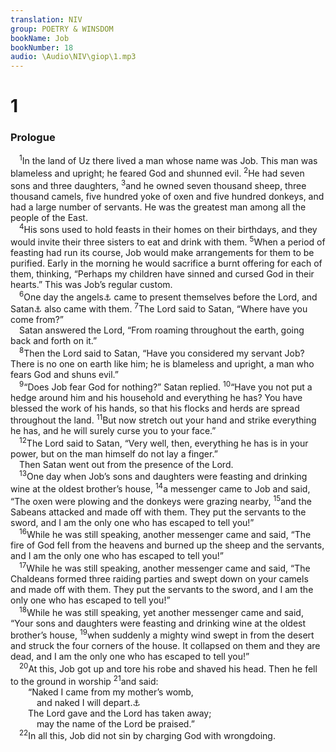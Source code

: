 ```yaml
---
translation: NIV
group: POETRY & WINSDOM
bookName: Job 
bookNumber: 18
audio: \Audio\NIV\giop\1.mp3
---
```


<div class="title"><h1>1</h1><h3>Prologue </h3></div>
<span class="verse giop_1_1"> <sup>1</sup>In the land of Uz there lived a man whose name was Job. This man was blameless and upright; he feared God and shunned evil. </span>
<span class="verse giop_1_2"><sup>2</sup>He had seven sons and three daughters, </span>
<span class="verse giop_1_3"><sup>3</sup>and he owned seven thousand sheep, three thousand camels, five hundred yoke of oxen and five hundred donkeys, and had a large number of servants. He was the greatest man among all the people of the East. <br/></span>
<span class="verse giop_1_4"> <sup>4</sup>His sons used to hold feasts in their homes on their birthdays, and they would invite their three sisters to eat and drink with them. </span>
<span class="verse giop_1_5"><sup>5</sup>When a period of feasting had run its course, Job would make arrangements for them to be purified. Early in the morning he would sacrifice a burnt offering for each of them, thinking, “Perhaps my children have sinned and cursed God in their hearts.” This was Job’s regular custom. <br/></span>
<span class="verse giop_1_6"> <sup>6</sup>One day the angels<a data-toggle="tooltip" data-placement="bottom" title="Hebrew the sons of God">⚓</a> came to present themselves before the Lord, and Satan<a data-toggle="tooltip" data-placement="bottom" title="Hebrew satan means adversary.">⚓</a> also came with them. </span>
<span class="verse giop_1_7"><sup>7</sup>The Lord said to Satan, “Where have you come from?” <br/> Satan answered the Lord, “From roaming throughout the earth, going back and forth on it.” <br/></span>
<span class="verse giop_1_8"> <sup>8</sup>Then the Lord said to Satan, “Have you considered my servant Job? There is no one on earth like him; he is blameless and upright, a man who fears God and shuns evil.” <br/></span>
<span class="verse giop_1_9"> <sup>9</sup>“Does Job fear God for nothing?” Satan replied. </span>
<span class="verse giop_1_10"><sup>10</sup>“Have you not put a hedge around him and his household and everything he has? You have blessed the work of his hands, so that his flocks and herds are spread throughout the land. </span>
<span class="verse giop_1_11"><sup>11</sup>But now stretch out your hand and strike everything he has, and he will surely curse you to your face.” <br/></span>
<span class="verse giop_1_12"> <sup>12</sup>The Lord said to Satan, “Very well, then, everything he has is in your power, but on the man himself do not lay a finger.” <br/> Then Satan went out from the presence of the Lord. <br/></span>
<span class="verse giop_1_13"> <sup>13</sup>One day when Job’s sons and daughters were feasting and drinking wine at the oldest brother’s house, </span>
<span class="verse giop_1_14"><sup>14</sup>a messenger came to Job and said, “The oxen were plowing and the donkeys were grazing nearby, </span>
<span class="verse giop_1_15"><sup>15</sup>and the Sabeans attacked and made off with them. They put the servants to the sword, and I am the only one who has escaped to tell you!” <br/></span>
<span class="verse giop_1_16"> <sup>16</sup>While he was still speaking, another messenger came and said, “The fire of God fell from the heavens and burned up the sheep and the servants, and I am the only one who has escaped to tell you!” <br/></span>
<span class="verse giop_1_17"> <sup>17</sup>While he was still speaking, another messenger came and said, “The Chaldeans formed three raiding parties and swept down on your camels and made off with them. They put the servants to the sword, and I am the only one who has escaped to tell you!” <br/></span>
<span class="verse giop_1_18"> <sup>18</sup>While he was still speaking, yet another messenger came and said, “Your sons and daughters were feasting and drinking wine at the oldest brother’s house, </span>
<span class="verse giop_1_19"><sup>19</sup>when suddenly a mighty wind swept in from the desert and struck the four corners of the house. It collapsed on them and they are dead, and I am the only one who has escaped to tell you!” <br/></span>
<span class="verse giop_1_20"> <sup>20</sup>At this, Job got up and tore his robe and shaved his head. Then he fell to the ground in worship </span>
<span class="verse giop_1_21"><sup>21</sup>and said: <br/>  “Naked I came from my mother’s womb, <br/>   and naked I will depart.<a data-toggle="tooltip" data-placement="bottom" title="Or will return there">⚓</a><br/>  The Lord gave and the Lord has taken away; <br/>   may the name of the Lord be praised.” <br/></span>
<span class="verse giop_1_22"> <sup>22</sup>In all this, Job did not sin by charging God with wrongdoing. <br/></span>
